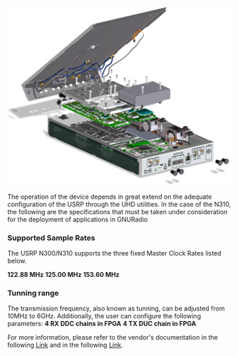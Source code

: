 <p align="center">
<img alt="USRP N310" src="https://github.com/jracevedob/Post-Shannon-SDR/blob/main/Installation/N310isoExplode.png" width="800">
</p>

The operation of the device depends in great extend on the adequate configuration of the USRP through the UHD utilities. In the case of the N310, the following are the specifications that must be taken under consideration for the deployment of applications in GNURadio

### Supported Sample Rates
The USRP N300/N310 supports the three fixed Master Clock Rates listed below.

**122.88 MHz**
**125.00 MHz**
**153.60 MHz**

### Tunning range
The transmission frequency, also known as tunning, can be adjusted from 10MHz to 6GHz.
Additionally, the user can configure the following parameters:
**4 RX DDC chains in FPGA**
**4 TX DUC chain in FPGA**

For more information, please refer to the vendor's documentation in the following [Link](https://files.ettus.com/manual/page_usrp_n3xx.html) and in the following [Link](https://kb.ettus.com/N300/N310).



